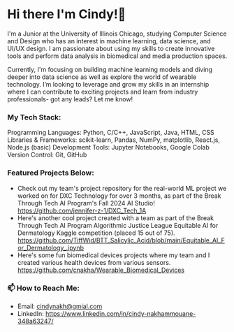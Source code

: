 # Hi there I'm Cindy!👋
I'm a Junior at the University of Illinois Chicago, studying Computer Science and Design who has an interest in machine learning, data science, and UI/UX design. I am passionate about using my skills to create innovative tools and perform data analysis in biomedical and media production spaces. 

Currently, I'm focusing on building machine learning models and diving deeper into data science as well as explore the world of wearable technology. I’m looking to leverage and grow my skills in an internship where I can contribute to exciting projects and learn from industry professionals- got any leads? Let me know!

### My Tech Stack:
Programming Languages: Python, C/C++, JavaScript, Java, HTML, CSS
Libraries & Frameworks: scikit-learn, Pandas, NumPy, matplotlib, React.js, Node.js (basic)
Development Tools: Jupyter Notebooks, Google Colab
Version Control: Git, GitHub

### Featured Projects Below:
+ Check out my team's project repository for the real-world ML project we worked on for DXC Technology for over 3 months, as part of the Break Through Tech AI Program's Fall 2024 AI Studio! https://github.com/jennifer-z-1/DXC_Tech_1A
+ Here's another cool project created with a team as part of the Break Through Tech AI Program Algorithmic Justice League Equitable AI for Dermatology Kaggle competition (placed 15 out of 75). https://github.com/TiffWid/BTT_Salicylic_Acid/blob/main/Equitable_AI_For_Dermatology_.ipynb
+ Here's some fun biomedical devices projects where my team and I created various health devices from various sensors. https://github.com/cnakha/Wearable_Biomedical_Devices

### 📫 How to Reach Me:
+ Email: cindynakh@gmial.com
+ LinkedIn: https://www.linkedin.com/in/cindy-nakhammouane-348a63247/
<!--
**cnakha/cnakha** is a ✨ _special_ ✨ repository because its `README.md` (this file) appears on your GitHub profile.

Here are some ideas to get you started:

- 🔭 I’m currently working on ...
- 🌱 I’m currently learning ...
- 👯 I’m looking to collaborate on ...
- 🤔 I’m looking for help with ...
- 💬 Ask me about ...
- 📫 How to reach me: ...
- 😄 Pronouns: ...
- ⚡ Fun fact: ...
-->
